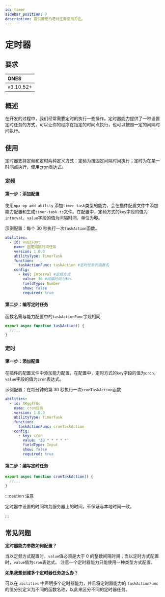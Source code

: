 ```yaml
---
id: timer
sidebar_position: 7
description: 提供简便的定时任务使用方法。
---
```


# 定时器

## 要求

| **ONES**  |
| :-------- |
| v3.10.52+ |

## 概述

在开发的过程中，我们经常需要定时的执行一些操作。定时器能力提供了一种设置定时任务的方式，可以让你的程序在指定的时间点执行，也可以按照一定的间隔时间执行。

## 使用

定时器支持定频和定时两种定义方式：定频为按固定间隔时间执行；定时为在某一时间点执行，使用[cron](https://help.aliyun.com/document_detail/133509.html)表达式。

### 定频

#### 第一步：添加配置

使用`npx op add ability` 添加`timer-task`类型的能力，会在插件配置文件中添加能力配置和生成`timer-task.ts`文件。在配置中，定频方式的`key`字段的值为`interval`，`value`字段的值为间隔时间，单位为**秒**。

示例配置：每个 30 秒执行一次`taskAction`函数。

```yaml
abilities:
  - id: vvOZFOyt
    name: 固定间隔时间任务
    version: 1.0.0
    abilityType: TimerTask
    function:
      taskActionFunc: taskAction #定时任务的函数名
    config:
      - key: interval #定频方式
        value: 30 #间隔时间为30s
        fieldType: Number
        show: false
        required: true
```

#### 第二步：编写定时任务

函数名需与能力配置中的`taskActionFunc`字段相同

```typescript
export async function taskAction() {
  //...
}
```

### 定时

#### 第一步：添加配置

在插件的配置文件中添加能力配置，在配置中，定时方式的`key`字段的值为`cron`，`value`字段的值为`cron`表达式。

示例配置：在每分钟的第 30 秒执行一次`cronTaskAction`函数

```yaml
abilities:
  - id: XKggffGc
    name: cron任务
    version: 1.0.0
    abilityType: TimerTask
    function:
      taskActionFunc: cronTaskAction
    config:
      - key: cron
        value: '30 * * * * *'
        fieldType: Input
        show: false
        required: true
```

#### 第二步：编写定时任务

```typescript
export async function cronTaskAction() {
  //...
}
```

:::caution 注意

定时器中设置的时间均为服务器上的时间，不保证与本地时间一致。

:::

## 常见问题

**定时器能力参数如何配置？**

当以定频方式配置时，`value`值必须是大于 0 的整数间隔时间；当以定时方式配置时，`value`值为`cron`表达式。 注意一个定时器能力只能使用一种类型方式配置。

**如果我想创建多个定时器任务怎么办？**

可以在 `abilities` 中声明多个定时器能力，并且将定时器能力的 `taskActionFunc` 的值分别定义为不同的函数名称，以此来区分不同的定时器任务。
